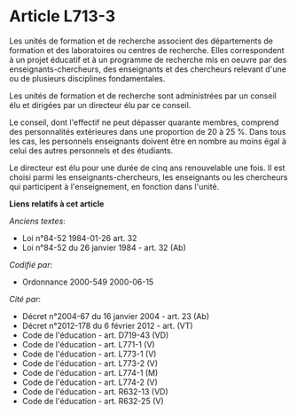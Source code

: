 # Article L713-3

Les unités de formation et de recherche associent des départements de formation et des laboratoires ou centres de recherche.
Elles correspondent à un projet éducatif et à un programme de recherche mis en oeuvre par des enseignants-chercheurs, des
enseignants et des chercheurs relevant d'une ou de plusieurs disciplines fondamentales.

Les unités de formation et de recherche sont administrées par un conseil élu et dirigées par un directeur élu par ce conseil.

Le conseil, dont l'effectif ne peut dépasser quarante membres, comprend des personnalités extérieures dans une proportion de
20 à 25 %. Dans tous les cas, les personnels enseignants doivent être en nombre au moins égal à celui des autres personnels
et des étudiants.

Le directeur est élu pour une durée de cinq ans renouvelable une fois. Il est choisi parmi les enseignants-chercheurs, les
enseignants ou les chercheurs qui participent à l'enseignement, en fonction dans l'unité.

**Liens relatifs à cet article**

_Anciens textes_:

  - Loi n°84-52 1984-01-26 art. 32
  - Loi n°84-52 du 26 janvier 1984 - art. 32 (Ab)

_Codifié par_:

  - Ordonnance 2000-549 2000-06-15

_Cité par_:

  - Décret n°2004-67 du 16 janvier 2004 - art. 23 (Ab)
  - Décret n°2012-178 du 6 février 2012 - art. (VT)
  - Code de l'éducation - art. D719-43 (VD)
  - Code de l'éducation - art. L771-1 (V)
  - Code de l'éducation - art. L773-1 (V)
  - Code de l'éducation - art. L773-2 (V)
  - Code de l'éducation - art. L774-1 (M)
  - Code de l'éducation - art. L774-2 (V)
  - Code de l'éducation - art. R632-13 (VD)
  - Code de l'éducation - art. R632-25 (V)

